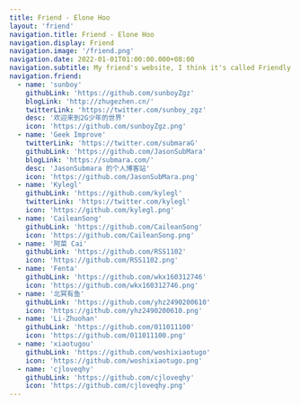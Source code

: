 ```yaml
---
title: Friend - Elone Hoo
layout: 'friend'
navigation.title: Friend - Elone Hoo
navigation.display: Friend
navigation.image: '/friend.png'
navigation.date: 2022-01-01T01:00:00.000+08:00
navigation.subtitle: My friend's website, I think it's called Friendly Links elsewhere.
navigation.friend:
  - name: 'sunboy'
    githubLink: 'https://github.com/sunboyZgz'
    blogLink: 'http://zhugezhen.cn/'
    twitterLink: 'https://twitter.com/sunboy_zgz'
    desc: '欢迎来到2G少年的世界'
    icon: 'https://github.com/sunboyZgz.png'
  - name: 'Geek Improve'
    twitterLink: 'https://twitter.com/submaraG'
    githubLink: 'https://github.com/JasonSubMara'
    blogLink: 'https://submara.com/'
    desc: 'JasonSubmara 的个人博客站'
    icon: 'https://github.com/JasonSubMara.png'
  - name: 'Kylegl'
    githubLink: 'https://github.com/kylegl'
    twitterLink: 'https://twitter.com/kylegl'
    icon: 'https://github.com/kylegl.png'
  - name: 'CaileanSong'
    githubLink: 'https://github.com/CaileanSong'
    icon: 'https://github.com/CaileanSong.png'
  - name: '阿菜 Cai'
    githubLink: 'https://github.com/RSS1102'
    icon: 'https://github.com/RSS1102.png'
  - name: 'Fenta'
    githubLink: 'https://github.com/wkx160312746'
    icon: 'https://github.com/wkx160312746.png'
  - name: '北冥有鱼'
    githubLink: 'https://github.com/yhz2490200610'
    icon: 'https://github.com/yhz2490200610.png'
  - name: 'Li-Zhuohan'
    githubLink: 'https://github.com/011011100'
    icon: 'https://github.com/011011100.png'
  - name: 'xiaotugou'
    githubLink: 'https://github.com/woshixiaotugo'
    icon: 'https://github.com/woshixiaotugo.png'
  - name: 'cjloveqhy'
    githubLink: 'https://github.com/cjloveqhy'
    icon: 'https://github.com/cjloveqhy.png'
---
```

